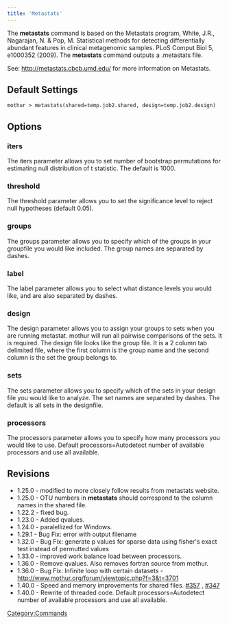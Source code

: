 ```yaml
---
title: 'Metastats'
---
```

The **metastats** command is based on the Metastats program, White, J.R.,
Nagarajan, N. & Pop, M. Statistical methods for detecting differentially
abundant features in clinical metagenomic samples. PLoS Comput Biol 5,
e1000352 (2009). The **metastats** command outputs a .metastats file.

See: <http://metastats.cbcb.umd.edu/> for more information on Metastats.

## Default Settings

    mothur > metastats(shared=temp.job2.shared, design=temp.job2.design)

## Options

### iters

The iters parameter allows you to set number of bootstrap permutations
for estimating null distribution of t statistic. The default is 1000.

### threshold

The threshold parameter allows you to set the significance level to
reject null hypotheses (default 0.05).

### groups

The groups parameter allows you to specify which of the groups in your
groupfile you would like included. The group names are separated by
dashes.

### label

The label parameter allows you to select what distance levels you would
like, and are also separated by dashes.

### design

The design parameter allows you to assign your groups to sets when you
are running metastat. mothur will run all pairwise comparisons of the
sets. It is required. The design file looks like the group file. It is a
2 column tab delimited file, where the first column is the group name
and the second column is the set the group belongs to.

### sets

The sets parameter allows you to specify which of the sets in your
design file you would like to analyze. The set names are separated by
dashes. The default is all sets in the designfile.

### processors

The processors parameter allows you to specify how many processors you
would like to use. Default processors=Autodetect number of available
processors and use all available.

## Revisions

-   1.25.0 - modified to more closely follow results from metastats
    website.
-   1.25.0 - OTU numbers in **metastats** should correspond to the column
    names in the shared file.
-   1.22.2 - fixed bug.
-   1.23.0 - Added qvalues.
-   1.24.0 - paralellized for Windows.
-   1.29.1 - Bug Fix: error with output filename
-   1.32.0 - Bug Fix: generate p values for sparse data using fisher\'s
    exact test instead of permutted values
-   1.33.0 - improved work balance load between processors.
-   1.36.0 - Remove qvalues. Also removes fortran source from mothur.
-   1.36.0 - Bug Fix: Infinite loop with certain datasets -
    <http://www.mothur.org/forum/viewtopic.php?f=3&t=3701>
-   1.40.0 - Speed and memory improvements for shared files.
    [\#357](https://github.com/mothur/mothur/issues/357) ,
    [\#347](https://github.com/mothur/mothur/issues/347)
-   1.40.0 - Rewrite of threaded code. Default processors=Autodetect
    number of available processors and use all available.

[Category:Commands](Category:Commands)
